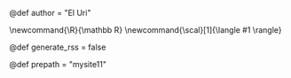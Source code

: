 <!-- @def author = "The Oracle" -->

@def author = "El Uri"

\newcommand{\R}{\mathbb R}
\newcommand{\scal}[1]{\langle #1 \rangle}

@def generate_rss = false


<!-- name of repository -->
@def prepath = "mysite11"
